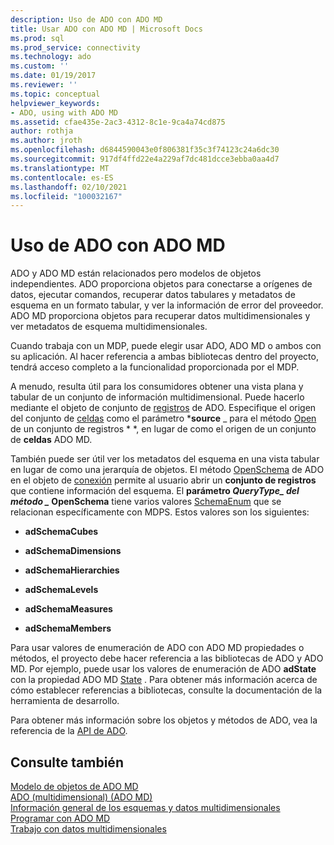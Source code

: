 ```yaml
---
description: Uso de ADO con ADO MD
title: Usar ADO con ADO MD | Microsoft Docs
ms.prod: sql
ms.prod_service: connectivity
ms.technology: ado
ms.custom: ''
ms.date: 01/19/2017
ms.reviewer: ''
ms.topic: conceptual
helpviewer_keywords:
- ADO, using with ADO MD
ms.assetid: cfae435e-2ac3-4312-8c1e-9ca4a74cd875
author: rothja
ms.author: jroth
ms.openlocfilehash: d6844590043e0f806381f35c3f74123c24a6dc30
ms.sourcegitcommit: 917df4ffd22e4a229af7dc481dcce3ebba0aa4d7
ms.translationtype: MT
ms.contentlocale: es-ES
ms.lasthandoff: 02/10/2021
ms.locfileid: "100032167"
---
```

# <a name="using-ado-with-ado-md"></a>Uso de ADO con ADO MD
ADO y ADO MD están relacionados pero modelos de objetos independientes. ADO proporciona objetos para conectarse a orígenes de datos, ejecutar comandos, recuperar datos tabulares y metadatos de esquema en un formato tabular, y ver la información de error del proveedor. ADO MD proporciona objetos para recuperar datos multidimensionales y ver metadatos de esquema multidimensionales.  
  
 Cuando trabaja con un MDP, puede elegir usar ADO, ADO MD o ambos con su aplicación. Al hacer referencia a ambas bibliotecas dentro del proyecto, tendrá acceso completo a la funcionalidad proporcionada por el MDP.  
  
 A menudo, resulta útil para los consumidores obtener una vista plana y tabular de un conjunto de información multidimensional. Puede hacerlo mediante el objeto de conjunto de [registros](../../reference/ado-api/recordset-object-ado.md) de ADO. Especifique el origen del conjunto de [celdas](../../reference/ado-md-api/cellset-object-ado-md.md) como el parámetro ***source** _ para el método [Open](../../reference/ado-api/open-method-ado-recordset.md) de un conjunto de registros * *, en lugar de como el origen de un conjunto de **celdas** ADO MD.  
  
 También puede ser útil ver los metadatos del esquema en una vista tabular en lugar de como una jerarquía de objetos. El método [OpenSchema](../../reference/ado-api/openschema-method.md) de ADO en el objeto de [conexión](../../reference/ado-api/connection-object-ado.md) permite al usuario abrir un **conjunto de registros** que contiene información del esquema. El **parámetro _QueryType_*_ del método _* OpenSchema** tiene varios valores [SchemaEnum](../../reference/ado-api/schemaenum.md) que se relacionan específicamente con MDPS. Estos valores son los siguientes:  
  
-   **adSchemaCubes**  
  
-   **adSchemaDimensions**  
  
-   **adSchemaHierarchies**  
  
-   **adSchemaLevels**  
  
-   **adSchemaMeasures**  
  
-   **adSchemaMembers**  
  
 Para usar valores de enumeración de ADO con ADO MD propiedades o métodos, el proyecto debe hacer referencia a las bibliotecas de ADO y ADO MD. Por ejemplo, puede usar los valores de enumeración de ADO **adState** con la propiedad ADO MD [State](../../reference/ado-md-api/state-property-ado-md.md) . Para obtener más información acerca de cómo establecer referencias a bibliotecas, consulte la documentación de la herramienta de desarrollo.  
  
 Para obtener más información sobre los objetos y métodos de ADO, vea la referencia de la [API de ADO](../../reference/ado-api/ado-api-reference.md).  
  
## <a name="see-also"></a>Consulte también  
 [Modelo de objetos de ADO MD](../../reference/ado-md-api/ado-md-object-model.md)   
 [ADO (multidimensional) (ADO MD)](./ado-multidimensional-ado-md.md)   
 [Información general de los esquemas y datos multidimensionales](./overview-of-multidimensional-schemas-and-data.md)   
 [Programar con ADO MD](./programming-with-ado-md.md)   
 [Trabajo con datos multidimensionales](./working-with-multidimensional-data.md)